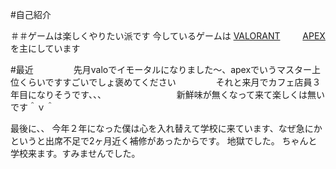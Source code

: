 #自己紹介

＃＃ゲームは楽しくやりたい派です
今しているゲームは
[VALORANT](https://playvalorant.com/ja-jp/) 　　
[APEX](https://www.ea.com/ja-jp/games/apex-legends/news)　　　
を主にしています　　　


#最近
　　　　
先月valoでイモータルになりました〜、apexでいうマスター上位くらいですすごいでしょ褒めてください　
　　　
それと来月でカフェ店員３年目になりそうです、、、　　　
　　　　　
新鮮味が無くなって来て楽しくは無いです＾ｖ＾　　　































最後に、、
今年２年になった僕は心を入れ替えて学校に来ています、なぜ急にかというと出席不足で2ヶ月近く補修があったからです。
地獄でした。
ちゃんと学校来ます。すみませんでした。









